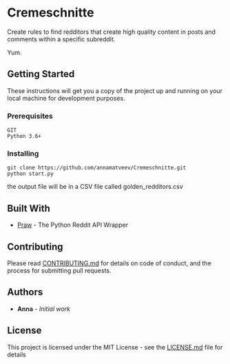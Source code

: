 # Cremeschnitte

Create rules to find redditors that create high quality content in posts and comments within a specific subreddit. 

Yum.

## Getting Started

These instructions will get you a copy of the project up and running on your local machine for development purposes.

### Prerequisites

```
GIT
Python 3.6+
```

### Installing

```
git clone https://github.com/annamatveev/Cremeschnitte.git
python start.py
```

the output file will be in a CSV file called golden_redditors.csv

## Built With

* [Praw](http://praw.readthedocs.io/en/latest/) -  The Python Reddit API Wrapper

## Contributing

Please read [CONTRIBUTING.md](https://github.com/annamatveev/Cremeschnitte/blob/master/CONTRIBUTING.md) for details on code of conduct, and the process for submitting pull requests.

## Authors

* **Anna** - *Initial work*

## License

This project is licensed under the MIT License - see the [LICENSE.md](https://github.com/annamatveev/Cremeschnitte/blob/master/LICENSE) file for details

